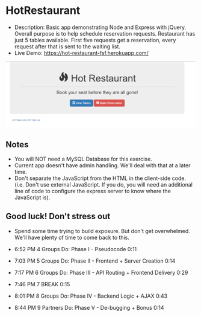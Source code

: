 # HotRestaurant

* Description: Basic app demonstrating Node and Express with jQuery. Overall purpose is to help schedule reservation requests. Restaurant has just 5 tables available. First five requests get a reservation, every request after that is sent to the waiting list.
* Live Demo: <https://hot-restaurant-fsf.herokuapp.com/>

![Hot Restaurant Image](Images/HotRestaurant.png)

## Notes

* You will NOT need a MySQL Database for this exercise.
* Current app doesn't have admin handling. We'll deal with that at a later time.
* Don't separate the JavaScript from the HTML in the client-side code. (i.e. Don't use external JavaScript. If you do, you will need an additional line of code to configure the express server to know where the JavaScript is).

## Good luck! Don't stress out

* Spend some time trying to build exposure. But don't get overwhelmed. We'll have plenty of time to come back to this.




* 6:52 PM 4   Groups Do: Phase I - Pseudocode 0:11
* 7:03 PM 5   Groups Do: Phase II - Frontend + Server Creation    0:14
* 7:17 PM 6   Groups Do: Phase III - API Routing + Frontend Delivery  0:29
* 7:46 PM 7   BREAK   0:15
* 8:01 PM 8   Groups Do: Phase IV - Backend Logic + AJAX  0:43
* 8:44 PM 9   Partners Do: Phase V - De-bugging + Bonus   0:14